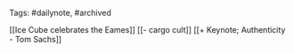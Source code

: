 
Tags: #dailynote, #archived 

[[Ice Cube celebrates the Eames]]
[[- cargo cult]]
[[+ Keynote; Authenticity - Tom Sachs]]
